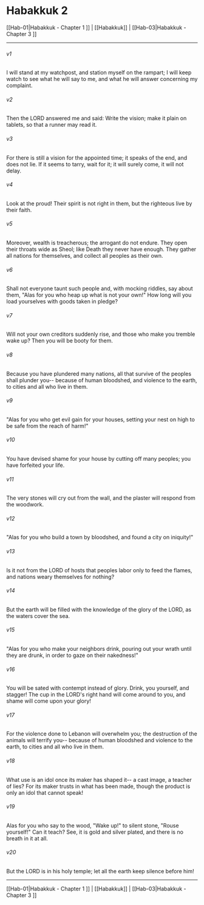 # Habakkuk 2

[[Hab-01|Habakkuk - Chapter 1 ]] | [[Habakkuk]] | [[Hab-03|Habakkuk - Chapter 3 ]]
***

###### v1
I will stand at my watchpost, and station myself on the rampart; I will keep watch to see what he will say to me, and what he will answer concerning my complaint.
###### v2
Then the LORD answered me and said: Write the vision; make it plain on tablets, so that a runner may read it.
###### v3
For there is still a vision for the appointed time; it speaks of the end, and does not lie. If it seems to tarry, wait for it; it will surely come, it will not delay.
###### v4
Look at the proud! Their spirit is not right in them, but the righteous live by their faith.
###### v5
Moreover, wealth is treacherous; the arrogant do not endure. They open their throats wide as Sheol; like Death they never have enough. They gather all nations for themselves, and collect all peoples as their own.
###### v6
Shall not everyone taunt such people and, with mocking riddles, say about them, "Alas for you who heap up what is not your own!" How long will you load yourselves with goods taken in pledge?
###### v7
Will not your own creditors suddenly rise, and those who make you tremble wake up? Then you will be booty for them.
###### v8
Because you have plundered many nations, all that survive of the peoples shall plunder you-- because of human bloodshed, and violence to the earth, to cities and all who live in them.
###### v9
"Alas for you who get evil gain for your houses, setting your nest on high to be safe from the reach of harm!"
###### v10
You have devised shame for your house by cutting off many peoples; you have forfeited your life.
###### v11
The very stones will cry out from the wall, and the plaster will respond from the woodwork.
###### v12
"Alas for you who build a town by bloodshed, and found a city on iniquity!"
###### v13
Is it not from the LORD of hosts that peoples labor only to feed the flames, and nations weary themselves for nothing?
###### v14
But the earth will be filled with the knowledge of the glory of the LORD, as the waters cover the sea.
###### v15
"Alas for you who make your neighbors drink, pouring out your wrath until they are drunk, in order to gaze on their nakedness!"
###### v16
You will be sated with contempt instead of glory. Drink, you yourself, and stagger! The cup in the LORD's right hand will come around to you, and shame will come upon your glory!
###### v17
For the violence done to Lebanon will overwhelm you; the destruction of the animals will terrify you-- because of human bloodshed and violence to the earth, to cities and all who live in them.
###### v18
What use is an idol once its maker has shaped it-- a cast image, a teacher of lies? For its maker trusts in what has been made, though the product is only an idol that cannot speak!
###### v19
Alas for you who say to the wood, "Wake up!" to silent stone, "Rouse yourself!" Can it teach? See, it is gold and silver plated, and there is no breath in it at all.
###### v20
But the LORD is in his holy temple; let all the earth keep silence before him!

***

[[Hab-01|Habakkuk - Chapter 1 ]] | [[Habakkuk]] | [[Hab-03|Habakkuk - Chapter 3 ]]
